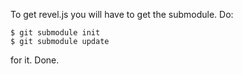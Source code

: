 To get revel.js you will have to get the submodule. Do:

    $ git submodule init
    $ git submodule update

for it. Done.
